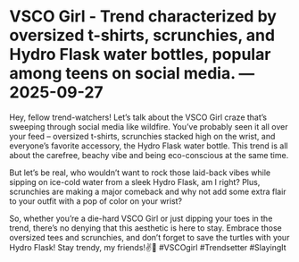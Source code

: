 # VSCO Girl - Trend characterized by oversized t-shirts, scrunchies, and Hydro Flask water bottles, popular among teens on social media. — 2025-09-27

Hey, fellow trend-watchers! Let’s talk about the VSCO Girl craze that’s sweeping through social media like wildfire. You’ve probably seen it all over your feed – oversized t-shirts, scrunchies stacked high on the wrist, and everyone’s favorite accessory, the Hydro Flask water bottle. This trend is all about the carefree, beachy vibe and being eco-conscious at the same time.

But let’s be real, who wouldn’t want to rock those laid-back vibes while sipping on ice-cold water from a sleek Hydro Flask, am I right? Plus, scrunchies are making a major comeback and why not add some extra flair to your outfit with a pop of color on your wrist?

So, whether you’re a die-hard VSCO Girl or just dipping your toes in the trend, there’s no denying that this aesthetic is here to stay. Embrace those oversized tees and scrunchies, and don’t forget to save the turtles with your Hydro Flask! Stay trendy, my friends!✌️🔆 #VSCOgirl #Trendsetter #SlayingIt